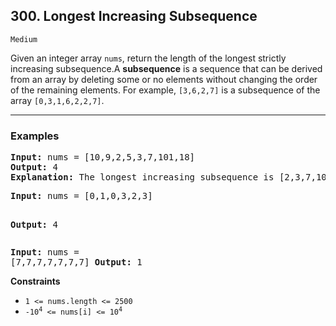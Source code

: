 
## 300. Longest Increasing Subsequence     

`Medium`

Given an integer array <code>nums</code>, return the length of the longest strictly increasing subsequence.A <strong>subsequence</strong> is a sequence that can be derived from an array by deleting some or no elements without changing the order of the remaining elements. For example, <code>[3,6,2,7]</code> is a subsequence of the array <code>[0,3,1,6,2,2,7]</code>.

---

### Examples

<pre><strong>Input:</strong> nums = [10,9,2,5,3,7,101,18]
<strong>Output:</strong> 4
<strong>Explanation:</strong> The longest increasing subsequence is [2,3,7,101], therefore the length is 4.
</pre><pre><strong>Input:</strong> nums = [0,1,0,3,2,3]
<strong>Output:</strong> 4
</pre><pre><strong>Input:</strong> nums = [7,7,7,7,7,7,7]
<strong>Output:</strong> 1
</pre>

**Constraints**

<ul>
<li><code>1 &lt;= nums.length &lt;= 2500</code></li>
<li><code>-10<sup>4</sup> &lt;= nums[i] &lt;= 10<sup>4</sup></code></li>
</ul>
